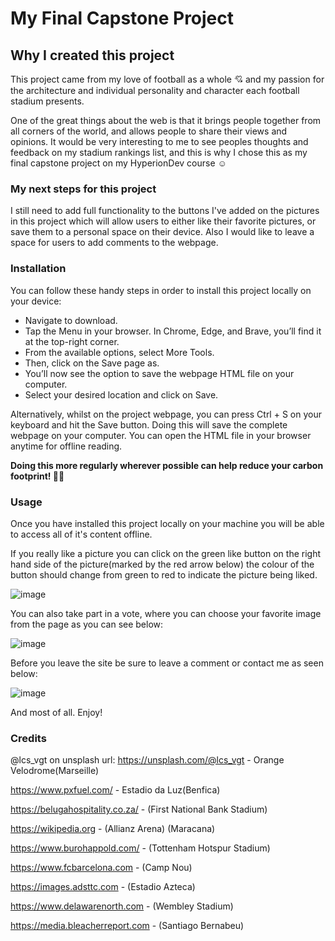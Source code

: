 # My Final Capstone Project

## Why I created this project

This project came from my love of football as a whole :cupid: and my passion for the architecture and individual personality and character each football stadium presents.

One of the great things about the web is that it brings people together from all corners of the world, and allows people to share their views and opinions.
It would be very interesting to me to see peoples thoughts and feedback on my stadium rankings list, and this is why I chose this as my final capstone project on my HyperionDev course :relaxed:

### **My next steps for this project**

I still need to add full functionality to the buttons I've added on the pictures in this project which will allow users to either like their favorite pictures,
or save them to a personal space on their device.
Also I would like to leave a space for users to add comments to the webpage. 

### Installation

You can follow these handy steps in order to install this project locally on your device:

- Navigate to download.
- Tap the Menu in your browser. In Chrome, Edge, and Brave, you’ll find it at the top-right corner.
- From the available options, select More Tools.
- Then, click on the Save page as.
- You’ll now see the option to save the webpage HTML file on your computer.
- Select your desired location and click on Save.


Alternatively, whilst on the project webpage, you can press Ctrl + S on your keyboard and hit the Save button. 
Doing this will save the complete webpage on your computer. You can open the HTML file in your browser anytime for offline reading.

**Doing this more regularly wherever possible can help reduce your carbon footprint! :deciduous_tree::deciduous_tree:**

### Usage

Once you have installed this project locally on your machine you will be able to access all of it's content offline.

If you really like a picture you can click on the green like button on the right hand side of the picture(marked by the red arrow below) the colour of the button should change from green to red to indicate the picture being liked.


![image](https://user-images.githubusercontent.com/123427778/215232664-decfa452-bb62-4b83-a6b4-6dc943309f94.png)

You can also take part in a vote, where you can choose your favorite image from the page as you can see below:


![image](https://user-images.githubusercontent.com/123427778/215232983-ca68e878-f136-461c-a35d-ad04d1084c77.png)

Before you leave the site be sure to leave a comment or contact me as seen below:

![image](https://user-images.githubusercontent.com/123427778/215233315-1b1b2f64-e951-4ffc-b1a3-19bd854b1aa3.png)

And most of all. Enjoy!


### Credits

@lcs_vgt on unsplash url: https://unsplash.com/@lcs_vgt - Orange Velodrome(Marseille)

https://www.pxfuel.com/ - Estadio da Luz(Benfica)

https://belugahospitality.co.za/ - (First National Bank Stadium)

https://wikipedia.org - (Allianz Arena) (Maracana)

https://www.burohappold.com/ - (Tottenham Hotspur Stadium)

https://www.fcbarcelona.com - (Camp Nou)

https://images.adsttc.com - (Estadio Azteca)

https://www.delawarenorth.com - (Wembley Stadium)

https://media.bleacherreport.com - (Santiago Bernabeu)



